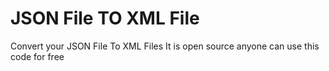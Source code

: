# JSON File TO XML File
Convert your JSON File To XML Files
It is open source anyone can use this code for free
